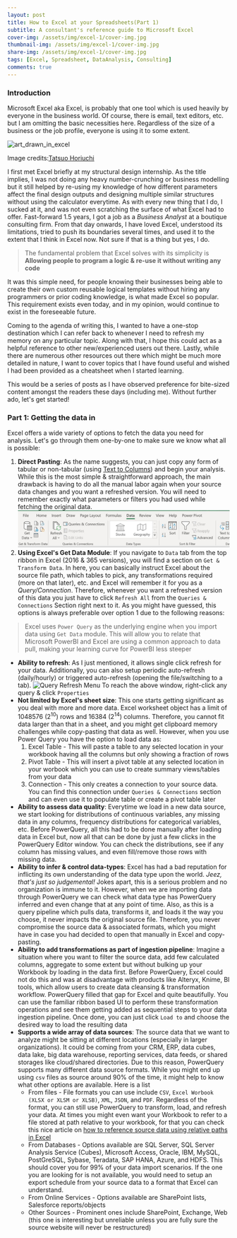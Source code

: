 ```yaml
---
layout: post
title: How to Excel at your Spreadsheets(Part 1)
subtitle: A consultant's reference guide to Microsoft Excel
cover-img: /assets/img/excel-1/cover-img.jpg
thumbnail-img: /assets/img/excel-1/cover-img.jpg
share-img: /assets/img/excel-1/cover-img.jpg
tags: [Excel, Spreadsheet, DataAnalysis, Consulting]
comments: true
---
```


### Introduction

Microsoft Excel aka Excel, is probably that one tool which is used heavily by everyone in the business world. Of course, there is email, text editors, etc. but I am omitting the basic necessities here. Regardless of the size of a business or the job profile, everyone is using it to some extent.

![art_drawn_in_excel](/assets/img/excel-1/paintin_excel.JPG)

Image credits:[Tatsuo Horiuchi](http://www2.odn.ne.jp/~cbl97790/)

I first met Excel briefly at my structural design internship. As the title implies, I was not doing any heavy number-crunching or business modelling but it still helped by re-using my knowledge of how different parameters affect the final design outputs and designing multiple similar structures without using the calculator everytime. As with every new thing that I do, I sucked at it, and was not even scratching the surface of what Excel had to offer. Fast-forward 1.5 years, I got a job as a *Business Analyst* at a boutique consulting firm. From that day onwards, I have loved Excel, understood its limitations, tried to push its boundaries several times, and used it to the extent that I think in Excel now. Not sure if that is a thing but yes, I do.

> The fundamental problem that Excel solves with its simplicity is **Allowing people to program a logic & re-use it without writing any code**
 
It was this simple need, for people knowing their businesses being able to create their own custom reusable logical templates without hiring any programmers or prior coding knowledge, is what made Excel so popular. This requirement exists even today, and in my opinion, would continue to exist in the foreseeable future.

Coming to the agenda of writing this, I wanted to have a one-stop destination which I can refer back to whenever I need to refresh my memory on any particular topic. Along with that, I hope this could act as a helpful reference to other new/experienced users out there. Lastly, while there are numerous other resources out there which might be much more detailed in nature, I want to cover topics that I have found useful and wished I had been provided as a cheatsheet when I started learning.

This would be a series of posts as I have observed preference for bite-sized content amongst the readers these days (including me). Without further ado, let's get started!

### Part 1: Getting the data in
Excel offers a wide variety of options to fetch the data you need for analysis. Let's go through them one-by-one to make sure we know what all is possible:
1. **Direct Pasting**: As the name suggests, you can just copy any form of tabular or non-tabular (using [Text to Columns](https://www.howtogeek.com/407217/how-to-use-text-to-columns-like-an-excel-pro/)) and begin your analysis. While this is the most simple & straightforward approach, the main drawback is having to do all the manual labor again when your source data changes and you want a refreshed version. You will need to remember exactly what parameters or filters you had used while fetching the original data.  ![Data tab in ribbon](/assets/img/excel-1/data_tab.JPG)
2. **Using Excel's Get Data Module**: If you navigate to `Data` tab from the top ribbon in Excel (2016 & 365 versions), you will find a section on `Get & Transform Data`. In here, you can basically instruct Excel about the source file path, which tables to pick, any transformations required (more on that later), etc. and Excel will remember it for you as a *Query/Connection*. Therefore, whenever you want a refreshed version of this data you just have to click `Refresh All` from the `Queries & Connections` Section right next to it. As you might have guessed, this options is always preferable over option 1 due to the following reasons:
> Excel uses `Power Query` as the underlying engine when you import data using `Get Data` module. This will allow you to relate that Microsoft PowerBI and Excel are using a common approach to data pull, making your learning curve for PowerBI less steeper

   - **Ability to refresh**: As I just mentioned, it allows single click refresh for your data. Additionally, you can also setup periodic auto-refresh (daily/hourly) or triggered auto-refresh (opening the file/switching to a tab).  ![Query Refresh Menu](/assets/img/excel-1/query_refresh)  To reach the above window, right-click any query & click `Properties`
   - **Not limited by Excel's sheet size**: This one starts getting significant as you deal with more and more data. Excel worksheet object has a limit of 1048576 (2<sup>10</sup>) rows and 16384 (2<sup>14</sup>) columns. Therefore, you cannot fit data larger than that in a sheet, and you might get clipboard memory challenges while copy-pasting that data as well. However, when you use Power Query you have the option to load data as:
       1. Excel Table - This will paste a table to any selected location in your workbook having all the columns but only showing a fraction of rows
       2. Pivot Table - This will insert a pivot table at any selected location in your worbook which you can use to create summary views/tables from your data
       3. Connection - This only creates a connection to your source data. You can find this connection under `Queries & Connections` section and can even use it to populate table or create a pivot table later
   - **Ability to assess data quality**: Everytime we load in a new data source, we start looking for distributions of continuous variables, any missing data in any columns, frequency distributions for categorical variables, etc. Before PowerQuery, all this had to be done manually after loading data in Excel but, now all that can be done by just a few clicks in the PowerQuery Editor window. You can check the distributions, see if any column has missing values, and even fill/remove those rows with missing data.
   - **Ability to infer & control data-types**: Excel has had a bad reputation for inflicting its own understanding of the data type upon the world. *Jeez, that's just so judgemental!* Jokes apart, this is a serious problem and no organization is immune to it. However, when we are importing data through PowerQuery we can check what data type has PowerQuery inferred and even change that at any point of time. Also, as this is a query pipeline which pulls data, transforms it, and loads it the way you choose, it never impacts the original source file. Therefore, you never compromise the source data & associated formats, which you might have in case you had decided to open that manually in Excel and copy-pasting.
   - **Ability to add transformations as part of ingestion pipeline**: Imagine a situation where you want to filter the source data, add few calculated columns, aggregate to some extent but without bulking up your Workbook by loading in the data first. Before PowerQuery, Excel could not do this and was at disadvantage with products like Alteryx, Knime, BI tools, which allow users to create data cleansing & transformation workflow. PowerQuery filled that gap for Excel and quite beautifully. You can use the familiar ribbon based UI to perform these transformation operations and see them getting added as sequential steps to your data ingestion pipeline. Once done, you can just click `Load to` and choose the desired way to load the resulting data
   - **Supports a wide array of data sources**: The source data that we want to analyze might be sitting at different locations (especially in larger organizations). It could be coming from your CRM, ERP, data cubes, data lake, big data warehouse, reporting services, data feeds, or shared storages like cloud/shared directories. Due to this reason, PowerQuery supports many different data source formats. While you might end up using `csv` files as source around 90% of the time, it might help to know what other options are available. Here is a list
       * From files - File formats you can use include `CSV`, `Excel Worbook (XLSX or XLSM or XLSB)`, `XML`, `JSON`, and `PDF`. Regardless of the format, you can still use PowerQuery to transform, load, and refresh your data. At times you might even want your Workbook to refer to a file stored at path relative to your workbook, for that you can check this nice article on [how to reference source data using relative paths in Excel](https://excel.tv/how-to-create-a-relative-file-path-in-power-query/)
       * From Databases - Options available are SQL Server, SQL Server Analysis Service (Cubes), Microsoft Access, Oracle, IBM, MySQL, PostGreSQL, Sybase, Teradata, SAP HANA, Azure, and HDFS. This should cover you for 99% of your data import scenarios. If the one you are looking for is not available, you would need to setup an export schedule from your source data to a format that Excel can understand.
       * From Online Services - Options available are SharePoint lists, Salesforce reports/objects
	   * Other Sources - Prominent ones include SharePoint, Exchange, Web (this one is interesting but unreliable unless you are fully sure the source website will never be restructured)